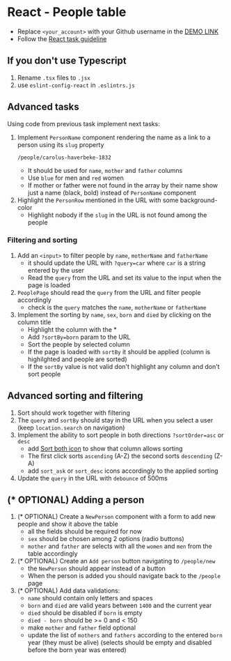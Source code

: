 # React - People table

- Replace `<your_account>` with your Github username in the
  [DEMO LINK](https://<your_account>.github.io/react_people-table-advanced/)
- Follow the [React task guideline](https://github.com/mate-academy/react_task-guideline#react-tasks-guideline)

## If you don't use **Typescript**

1. Rename `.tsx` files to `.jsx`
1. use `eslint-config-react` in `.eslintrs.js`

## Advanced tasks

Using code from previous task implement next tasks:

1. Implement `PersonName` component rendering the name as a link to a person using its `slug` property
   ```
   /people/carolus-haverbeke-1832
   ```
   - It should be used for `name`, `mother` and `father` columns
   - Use `blue` for men and `red` women
   - If mother or father were not found in the array by their name show just a name (black, bold) instead of `PersonName` component
1. Highlight the `PersonRow` mentioned in the URL with some background-color
   - Highlight nobody if the `slug` in the URL is not found among the people

### Filtering and sorting

1. Add an `<input>` to filter people by `name`, `motherName` and `fatherName`
   - it should update the URL with `?query=car` where `car` is a string entered by the user
   - Read the `query` from the URL and set its value to the input when the page is loaded
1. `PeoplePage` should read the `query` from the URL and filter people accordingly
   - check is the `query` matches the `name`, `motherName` or `fatherName`
1. Implement the sorting by `name`, `sex`, `born` and `died` by clicking on the column title
   - Highlight the column with the \*
   - Add `?sortBy=born` param to the URL
   - Sort the people by selected column
   - If the page is loaded with `sortBy` it should be applied (column is highilghted and people are sorted)
   - If the `sortBy` value is not valid don't highlight any column and don't sort people

## Advanced sorting and filtering

1. Sort should work together with filtering
1. The `query` and `sortBy` should stay in the URL when you select a user (keep `location.search` on navigation)
1. Implement the ability to sort people in both directions `?sortOrder=asc` or `desc`
   - add [Sort both icon](public/images/sort_both.png) to show that column allows sorting
   - The first click sorts `ascending` (A-Z) the second sorts `descending` (Z-A)
   - add `sort_ask` or `sort_desc` icons accordingly to the applied sorting
1. Update the `query` in the URL with `debounce` of 500ms

## (\* OPTIONAL) Adding a person

1. (\* OPTIONAL) Create a `NewPerson` component with a form to add new people and show it above the table
   - all the fields should be required for now
   - `sex` should be chosen among 2 options (radio buttons)
   - `mother` and `father` are selects with all the `women` and `men` from the table accordingly
1. (\* OPTIONAL) Create an `Add person` button navigating to `/people/new`
   - the `NewPerson` should appear instead of a button
   - When the person is added you should navigate back to the `/people` page
1. (\* OPTIONAL) Add data validations:
   - `name` should contain only letters and spaces
   - `born` and `died` are valid years between `1400` and the current year
   - `died` should be disabled if `born` is empty
   - `died - born` should be >= 0 and < 150
   - make `mother` and `father` field optional
   - update the list of `mothers` and `fathers` according to the entered `born` year (they must be alive)
     (selects should be empty and disabled before the born year was entered)
